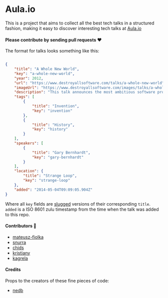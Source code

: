 Aula.io
====

This is a project that aims to collect all the best tech talks in a structured fashion, making it easy to discover interesting tech talks at [Aula.io](http://www.aula.io)



#### Please contribute by sending pull requests :heart:

The format for talks looks something like this:
```json

{
    "title": "A Whole New World",
    "key": "a-whole-new-world",
    "year": 2012,
    "url": "https://www.destroyallsoftware.com/talks/a-whole-new-world",
    "imageUrl": "https://www.destroyallsoftware.com/images/talks/a-whole-new-world.preview.png",
    "description": "This talk announces the most ambitious software project I've ever undertaken, then considers why its existence is so surprising (and in some cases frustrating) to people.",
    "tags": [
        {
            "title": "Invention",
            "key": "invention"
        },
        {
            "title": "History",
            "key": "history"
        }
    ],
    "speakers": [
        {
            "title": "Gary Bernhardt",
            "key": "gary-bernhardt"
        }
    ],
    "location": {
        "title": "Strange Loop",
        "key": "strange-loop"
    },
    "added": "2014-05-04T09:09:05.904Z"
}
```

Where all `key` fields are [slugged](http://blog.tersmitten.nl/slugify/) versions of their corresponding `title`. `added` is a ISO 8601 zulu timestamp from the time when the talk was added to this repo.

#### Contributors :raised_hands:
* [mateusz-fiolka](https://github.com/mateusz-fiolka)
* [snurra](https://github.com/snurra)
* [chids](https://github.com/chids)
* [kristiany](https://github.com/kristiany)
* [kagrela](https://github.com/kagrela)

#### Credits
Props to the creators of these fine pieces of code:
* [nedb](https://github.com/louischatriot/nedb)
